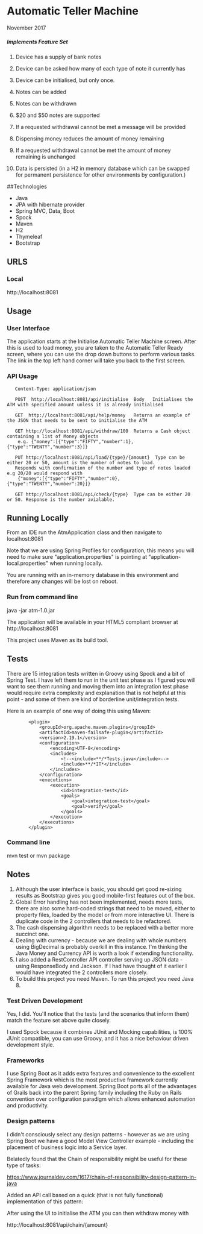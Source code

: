 
# Automatic Teller Machine

 November 2017

##### Implements Feature Set

1. Device has a supply of bank notes

2. Device can be asked how many of each type of note it currently has

3. Device can be initialised, but only once.

4. Notes can be added

5. Notes can be withdrawn

6. $20 and $50 notes are supported

7. If a requested withdrawal cannot be met a message will be provided

8. Dispensing money reduces the amount of money remaining

9. If a requested withdrawal cannot be met the amount of money remaining is unchanged

10. Data is persisted (in a H2 in memory database which can be swapped for permanent persistence for other environments
by configuration.)

##Technologies

- Java
- JPA with hibernate provider
- Spring MVC, Data, Boot
- Spock
- Maven
- H2
- Thymeleaf
- Bootstrap

## URLS

### Local

http://localhost:8081

## Usage

### User Interface

The application starts at the Initialise Automatic Teller Machine screen. After this is used to load money, 
you are taken to the Automatic Teller Ready screen, where you can use the drop down buttons to perform 
various tasks. The link in the top left hand corner will take you back to the first screen. 

### API Usage
	   
	   Content-Type: application/json
	   
	   POST  http://localhost:8081/api/initialise  Body   Initialises the ATM with specified amount unless it is already initialised
	   
	   GET  http://localhost:8081/api/help/money   Returns an example of the JSON that needs to be sent to initialise the ATM
	   
	   GET http://localhost:8081/api/withdraw/100  Returns a Cash object containing a list of Money objects
	    e.g. {"money":[{"type":"FIFTY","number":1},{"type":"TWENTY","number":3}]}
	   
	   PUT http://localhost:8081/api/load/{type}/{amount}  Type can be either 20 or 50, amount is the number of notes to load. 
	   Responds with confirmation of the number and type of notes loaded e.g 20/20 would respond with
	    {"money":[{"type":"FIFTY","number":0},{"type":"TWENTY","number":20}]}
	   
	   GET http://localhost:8081/api/check/{type}  Type can be either 20 or 50. Response is the number avialable.


## Running Locally

From an IDE run the AtmApplication class and then navigate to
localhost:8081 

Note that we are using Spring Profiles for configuration, this means
you will need to make sure "application.properties" is pointing at
"application-local.properties" when running locally.

You are running with an in-memory database in this environment and therefore any changes will be lost on reboot.

### Run from command line

java -jar atm-1.0.jar

The application will be available in your HTML5 compliant browser at http://localhost:8081

This project uses Maven as its build tool.

## Tests

There are 15 integration tests written in Groovy using Spock and a bit of Spring Test. I have left them to run in the
unit test phase as I figured you will want to see them running and moving them into an integration test phase would
require extra complexity and explanation that is not helpful at this point - and some of them are kind of borderline
unit/integration tests.

Here is an example of one way of doing this using Maven:

            <plugin>
                <groupId>org.apache.maven.plugins</groupId>
                <artifactId>maven-failsafe-plugin</artifactId>
                <version>2.19.1</version>
                <configuration>
                    <encoding>UTF-8</encoding>
                    <includes>
                        <!--<include>**/*Tests.java</include>-->
                        <include>**/*IT*</include>
                    </includes>
                </configuration>
                <executions>
                    <execution>
                        <id>integration-test</id>
                        <goals>
                            <goal>integration-test</goal>
                            <goal>verify</goal>
                        </goals>
                    </execution>
                </executions>
            </plugin>


### Command line

mvn test or mvn package


## Notes

1. Although the user interface is basic, you should get good re-sizing results as Bootstrap gives you good mobile-first
 features out of the box.
2. Global Error handling has not been implemented, needs more tests, there are also some hard-coded strings that need
 to be moved, either to property files, loaded by the model or from more interactive UI. There is duplicate code in 
 the 2 controllers that needs to be refactored.
3. The cash dispensing algorithm needs to be replaced with a better more succinct one.
4. Dealing with currency - because we are dealing with whole numbers using BigDecimal is probably overkill in this
 instance. I'm thinking the Java Money and Currency API is worth a look if extending functionality.
5. I also added a RestController API controller serving up JSON data - using ResponseBody 
and Jackson. If I had have thought of it earlier I would have integrated the 2 controllers more closely.
6. To build this project you need Maven. To run this project you need Java 8.

### Test Driven Development

Yes, I did. You'll notice that the tests (and the scenarios that inform them) match the feature set above quite closely.

I used Spock because it combines JUnit and Mocking capabilities, is 100% JUnit compatible, you can use Groovy, and
it has a nice behaviour driven development style.

### Frameworks

I use Spring Boot as it adds extra features and convenience to the excellent Spring Framework which is the most
productive framework currently available for Java web development.  Spring Boot ports all of the advantages of Grails
back into the parent Spring family including the Ruby on Rails convention over configuration paradigm which allows
enhanced automation and productivity.

### Design patterns

I didn't consciously select any design patterns - however as we are using Spring Boot we have a good Model View 
Controller example - including the placement of business logic into a Service layer.

Belatedly found that the Chain of responsibility might be useful for these type of tasks:

https://www.journaldev.com/1617/chain-of-responsibility-design-pattern-in-java

Added an API call based on a quick (that is not fully functional) implementation of this pattern:

After using the UI to initialise the ATM you can then withdraw money with

http://localhost:8081/api/chain/{amount} 


 











